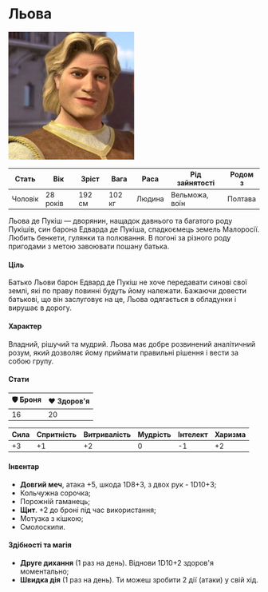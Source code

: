 # Льова

<img src="./Lyova.jpg" height="256">

| Стать   | Вік      | Зріст  | Вага   | Раса   | Рід зайнятості | Родом з |
| ------- | -------- | ------ | ------ | ------ | -------------- | ------- |
| Чоловік | 28 років | 192 см | 102 кг | Людина | Вельможа, воїн | Полтава |

Льова де Пукіш — дворянин, нащадок давнього та багатого роду Пукішів, син барона Едварда де Пукіша, спадкоємець земель Малоросії. Любить бенкети, гулянки та полювання. В погоні за різного роду пригодами з метою завоювати пошану батька.

#### Ціль

Батько Льови барон Едвард де Пукіш не хоче передавати синові свої землі, які по праву повинні будуть йому належати. Бажаючи довести батькові, що він заслуговує на це, Льова одягається в обладунки і вирушає в дорогу.

#### Характер

Владний, рішучий та мудрий. Льова має добре розвинений аналітичний розум, який дозволяє йому приймати правильні рішення і вести за собою групу.

#### Стати

| 🛡 Броня | ❤️ Здоров'я |
| ------- | ----------- |
| 16      | 20          |

| Сила | Спритність | Витривалість | Мудрість | Інтелект | Харизма |
| ---- | ---------- | ------------ | -------- | -------- | ------- |
| +3   | +1         | +2           | 0        | -1       | +2      |

#### Інвентар

- <b>Довгий меч</b>, атака +5, шкода 1D8+3, з двох рук - 1D10+3;
- Кольчужна сорочка;
- Порожній гаманець;
- <b>Щит</b>. +2 до броні під час використання;
- Мотузка з кішкою;
- Смолоскипи.

#### Здібності та магія

- <b>Друге дихання</b> (1 раз на день). Віднови 1D10+2 здоров'я моментально;
- <b>Швидка дія</b> (1 раз на день). Ти можеш зробити 2 дії (атаки) у свій хід.
